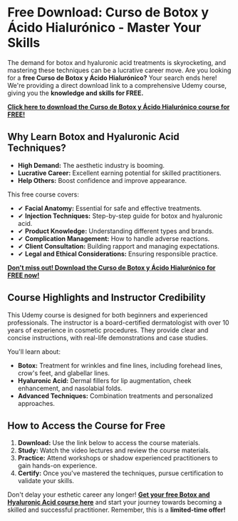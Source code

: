 # Free Download: Curso de Botox y Ácido Hialurónico - Master Your Skills

The demand for botox and hyaluronic acid treatments is skyrocketing, and mastering these techniques can be a lucrative career move. Are you looking for a **free Curso de Botox y Ácido Hialurónico?** Your search ends here! We're providing a direct download link to a comprehensive Udemy course, giving you the **knowledge and skills for FREE.**

[**Click here to download the Curso de Botox y Ácido Hialurónico course for FREE!**](https://udemywork.com/curso-de-botox-y-acido-hialuronico)

## Why Learn Botox and Hyaluronic Acid Techniques?

*   **High Demand:** The aesthetic industry is booming.
*   **Lucrative Career:** Excellent earning potential for skilled practitioners.
*   **Help Others:** Boost confidence and improve appearance.

This free course covers:

*   ✔ **Facial Anatomy:** Essential for safe and effective treatments.
*   ✔ **Injection Techniques:** Step-by-step guide for botox and hyaluronic acid.
*   ✔ **Product Knowledge:** Understanding different types and brands.
*   ✔ **Complication Management:** How to handle adverse reactions.
*   ✔ **Client Consultation:** Building rapport and managing expectations.
*   ✔ **Legal and Ethical Considerations:** Ensuring responsible practice.

[**Don't miss out! Download the Curso de Botox y Ácido Hialurónico for FREE now!**](https://udemywork.com/curso-de-botox-y-acido-hialuronico)

## Course Highlights and Instructor Credibility

This Udemy course is designed for both beginners and experienced professionals. The instructor is a board-certified dermatologist with over 10 years of experience in cosmetic procedures. They provide clear and concise instructions, with real-life demonstrations and case studies.

You'll learn about:

*   **Botox:** Treatment for wrinkles and fine lines, including forehead lines, crow's feet, and glabellar lines.
*   **Hyaluronic Acid:** Dermal fillers for lip augmentation, cheek enhancement, and nasolabial folds.
*   **Advanced Techniques:** Combination treatments and personalized approaches.

## How to Access the Course for Free

1.  **Download:** Use the link below to access the course materials.
2.  **Study:** Watch the video lectures and review the course materials.
3.  **Practice:** Attend workshops or shadow experienced practitioners to gain hands-on experience.
4.  **Certify:** Once you've mastered the techniques, pursue certification to validate your skills.

Don't delay your esthetic career any longer! **[Get your free Botox and Hyaluronic Acid course here](https://udemywork.com/curso-de-botox-y-acido-hialuronico)** and start your journey towards becoming a skilled and successful practitioner. Remember, this is a **limited-time offer!**
